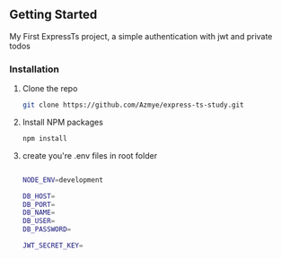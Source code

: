 <!-- GETTING STARTED -->

## Getting Started

My First ExpressTs project, a simple authentication with jwt and private todos

### Installation

1. Clone the repo
   ```sh
   git clone https://github.com/Azmye/express-ts-study.git
   ```
2. Install NPM packages
   ```sh
   npm install
   ```
3. create you're .env files in root folder

   ```sh

   NODE_ENV=development

   DB_HOST=
   DB_PORT=
   DB_NAME=
   DB_USER=
   DB_PASSWORD=

   JWT_SECRET_KEY=
   ```

```

```
